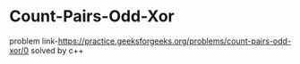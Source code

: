 # Count-Pairs-Odd-Xor
problem link-https://practice.geeksforgeeks.org/problems/count-pairs-odd-xor/0 solved by c++
